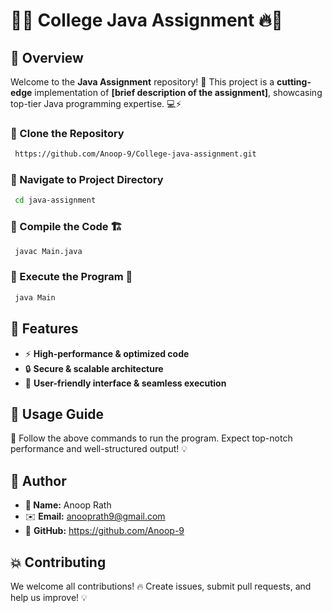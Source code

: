 # 🚀🔥 College Java Assignment 🔥🚀

## 🎯 Overview
Welcome to the **Java Assignment** repository! 🎉 This project is a **cutting-edge** implementation of **[brief description of the assignment]**, showcasing top-tier Java programming expertise. 💻⚡

### 🔹 Clone the Repository
```sh
 https://github.com/Anoop-9/College-java-assignment.git
```

### 🔹 Navigate to Project Directory
```sh
 cd java-assignment
```

### 🔹 Compile the Code 🏗️
```sh
 javac Main.java
```

### 🔹 Execute the Program 🚀
```sh
 java Main
```

## 🌟 Features
- ⚡ **High-performance & optimized code**
- 🔒 **Secure & scalable architecture**
- 🎯 **User-friendly interface & seamless execution**

## 📖 Usage Guide
🔹 Follow the above commands to run the program. Expect top-notch performance and well-structured output! 💡

## 💎 Author
- **👤 Name:** Anoop Rath
- ✉️ **Email:** anooprath9@gmail.com
- 🔗 **GitHub:** https://github.com/Anoop-9

## 💥 Contributing
We welcome all contributions! 🔥 Create issues, submit pull requests, and help us improve! 💡

